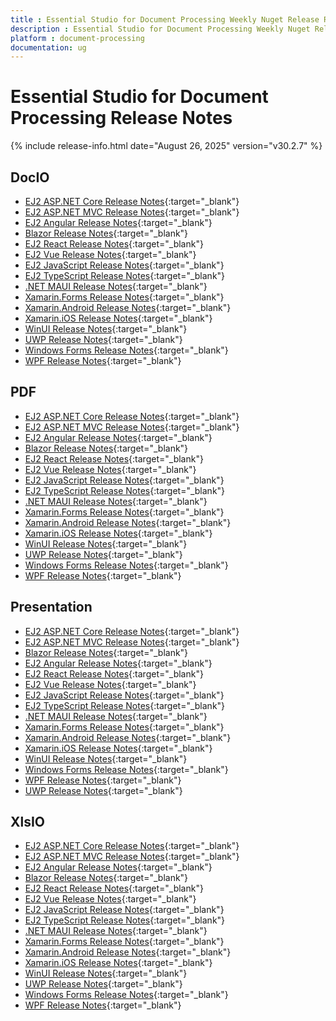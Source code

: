 ```yaml
---
title : Essential Studio for Document Processing Weekly Nuget Release Release Notes  
description : Essential Studio for Document Processing Weekly Nuget Release Release Notes  
platform : document-processing
documentation: ug
---
```


# Essential Studio for Document Processing  Release Notes  

{% include release-info.html date="August 26, 2025" version="v30.2.7" %} 




## DocIO

* [EJ2 ASP.NET Core Release Notes](https://ej2.syncfusion.com/aspnetcore/documentation/release-notes/30.2.7#docio){:target="_blank"}
* [EJ2 ASP.NET MVC Release Notes](https://ej2.syncfusion.com/aspnetmvc/documentation/release-notes/30.2.7#docio){:target="_blank"}
* [EJ2 Angular Release Notes](https://ej2.syncfusion.com/angular/documentation/release-notes/30.2.7#docio){:target="_blank"}
* [Blazor Release Notes](https://blazor.syncfusion.com/documentation/release-notes/30.2.7#docio){:target="_blank"}
* [EJ2 React Release Notes](https://ej2.syncfusion.com/react/documentation/release-notes/30.2.7#docio){:target="_blank"}
* [EJ2 Vue  Release Notes](https://ej2.syncfusion.com/vue/documentation/release-notes/30.2.7#docio){:target="_blank"}
* [EJ2 JavaScript Release Notes](https://ej2.syncfusion.com/javascript/documentation/release-notes/30.2.7#docio){:target="_blank"}
* [EJ2 TypeScript Release Notes](https://ej2.syncfusion.com/documentation/release-notes/30.2.7#docio){:target="_blank"}
* [.NET MAUI Release Notes](/maui/release-notes/v30.2.7#docio){:target="_blank"}
* [Xamarin.Forms Release Notes](/xamarin/release-notes/v30.2.7#docio){:target="_blank"}
* [Xamarin.Android Release Notes](/xamarin-android/release-notes/v30.2.7#docio){:target="_blank"}
* [Xamarin.iOS Release Notes](/xamarin-ios/release-notes/v30.2.7#docio){:target="_blank"}
* [WinUI Release Notes](/winui/release-notes/v30.2.7#docio){:target="_blank"}
* [UWP Release Notes](/uwp/release-notes/v30.2.7#docio){:target="_blank"}
* [Windows Forms Release Notes](/windowsforms/release-notes/v30.2.7#docio){:target="_blank"}
* [WPF Release Notes](/wpf/release-notes/v30.2.7#docio){:target="_blank"}



## PDF

* [EJ2 ASP.NET Core Release Notes](https://ej2.syncfusion.com/aspnetcore/documentation/release-notes/30.2.7#pdf){:target="_blank"}
* [EJ2 ASP.NET MVC Release Notes](https://ej2.syncfusion.com/aspnetmvc/documentation/release-notes/30.2.7#pdf){:target="_blank"}
* [EJ2 Angular Release Notes](https://ej2.syncfusion.com/angular/documentation/release-notes/30.2.7#pdf){:target="_blank"}
* [Blazor Release Notes](https://blazor.syncfusion.com/documentation/release-notes/30.2.7#pdf){:target="_blank"}
* [EJ2 React Release Notes](https://ej2.syncfusion.com/react/documentation/release-notes/30.2.7#pdf){:target="_blank"}
* [EJ2 Vue  Release Notes](https://ej2.syncfusion.com/vue/documentation/release-notes/30.2.7#pdf){:target="_blank"}
* [EJ2 JavaScript Release Notes](https://ej2.syncfusion.com/javascript/documentation/release-notes/30.2.7#pdf){:target="_blank"}
* [EJ2 TypeScript Release Notes](https://ej2.syncfusion.com/documentation/release-notes/30.2.7#pdf){:target="_blank"}
* [.NET MAUI Release Notes](/maui/release-notes/v30.2.7#pdf){:target="_blank"}
* [Xamarin.Forms Release Notes](/xamarin/release-notes/v30.2.7#pdf){:target="_blank"}
* [Xamarin.Android Release Notes](/xamarin-android/release-notes/v30.2.7#pdf){:target="_blank"}
* [Xamarin.iOS Release Notes](/xamarin-ios/release-notes/v30.2.7#pdf){:target="_blank"}
* [WinUI Release Notes](/winui/release-notes/v30.2.7#pdf){:target="_blank"}
* [UWP Release Notes](/uwp/release-notes/v30.2.7#pdf){:target="_blank"}
* [Windows Forms Release Notes](/windowsforms/release-notes/v30.2.7#pdf){:target="_blank"}
* [WPF Release Notes](/wpf/release-notes/v30.2.7#pdf){:target="_blank"}


## Presentation

* [EJ2 ASP.NET Core Release Notes](https://ej2.syncfusion.com/aspnetcore/documentation/release-notes/30.2.7#presentation){:target="_blank"}
* [EJ2 ASP.NET MVC Release Notes](https://ej2.syncfusion.com/aspnetmvc/documentation/release-notes/30.2.7#presentation){:target="_blank"}
* [Blazor Release Notes](https://blazor.syncfusion.com/documentation/release-notes/30.2.7#presentation){:target="_blank"}
* [EJ2 Angular Release Notes](https://ej2.syncfusion.com/angular/documentation/release-notes/30.2.7#presentation){:target="_blank"}
* [EJ2 React Release Notes](https://ej2.syncfusion.com/react/documentation/release-notes/30.2.7#presentation){:target="_blank"}
* [EJ2 Vue  Release Notes](https://ej2.syncfusion.com/vue/documentation/release-notes/30.2.7#presentation){:target="_blank"}
* [EJ2 JavaScript Release Notes](https://ej2.syncfusion.com/javascript/documentation/release-notes/30.2.7#presentation){:target="_blank"}
* [EJ2 TypeScript Release Notes](https://ej2.syncfusion.com/documentation/release-notes/30.2.7#presentation){:target="_blank"}
* [.NET MAUI Release Notes](/maui/release-notes/v30.2.7#presentation){:target="_blank"}
* [Xamarin.Forms Release Notes](/xamarin/release-notes/v30.2.7#presentation){:target="_blank"}
* [Xamarin.Android Release Notes](/xamarin-android/release-notes/v30.2.7#presentation){:target="_blank"}
* [Xamarin.iOS Release Notes](/xamarin-ios/release-notes/v30.2.7#presentation){:target="_blank"}
* [WinUI Release Notes](/winui/release-notes/v30.2.7#presentation){:target="_blank"}
* [Windows Forms Release Notes](/windowsforms/release-notes/v30.2.7#presentation){:target="_blank"}
* [WPF Release Notes](/wpf/release-notes/v30.2.7#presentation){:target="_blank"}
* [UWP Release Notes](/uwp/release-notes/v30.2.7#presentation){:target="_blank"}



## XlsIO

* [EJ2 ASP.NET Core Release Notes](https://ej2.syncfusion.com/aspnetcore/documentation/release-notes/30.2.7#xlsio){:target="_blank"}
* [EJ2 ASP.NET MVC Release Notes](https://ej2.syncfusion.com/aspnetmvc/documentation/release-notes/30.2.7#xlsio){:target="_blank"}
* [EJ2 Angular Release Notes](https://ej2.syncfusion.com/angular/documentation/release-notes/30.2.7#xlsio){:target="_blank"}
* [Blazor Release Notes](https://blazor.syncfusion.com/documentation/release-notes/30.2.7#xlsio){:target="_blank"}
* [EJ2 React Release Notes](https://ej2.syncfusion.com/react/documentation/release-notes/30.2.7#xlsio){:target="_blank"}
* [EJ2 Vue  Release Notes](https://ej2.syncfusion.com/vue/documentation/release-notes/30.2.7#xlsio){:target="_blank"}
* [EJ2 JavaScript Release Notes](https://ej2.syncfusion.com/javascript/documentation/release-notes/30.2.7#xlsio){:target="_blank"}
* [EJ2 TypeScript Release Notes](https://ej2.syncfusion.com/documentation/release-notes/30.2.7#xlsio){:target="_blank"}
* [.NET MAUI Release Notes](/maui/release-notes/v30.2.7#xlsio){:target="_blank"}
* [Xamarin.Forms Release Notes](/xamarin/release-notes/v30.2.7#xlsio){:target="_blank"}
* [Xamarin.Android Release Notes](/xamarin-android/release-notes/v30.2.7#xlsio){:target="_blank"}
* [Xamarin.iOS Release Notes](/xamarin-ios/release-notes/v30.2.7#xlsio){:target="_blank"}
* [WinUI Release Notes](/winui/release-notes/v30.2.7#xlsio){:target="_blank"}
* [UWP Release Notes](/uwp/release-notes/v30.2.7#xlsio){:target="_blank"}
* [Windows Forms Release Notes](/windowsforms/release-notes/v30.2.7#xlsio){:target="_blank"}
* [WPF Release Notes](/wpf/release-notes/v30.2.7#xlsio){:target="_blank"}


